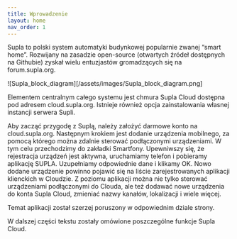 ```yaml
---
title: Wprowadzenie
layout: home
nav_order: 1
---
```


Supla to polski system automatyki budynkowej popularnie zwanej “smart home”. Rozwijany na zasadzie open-source (otwartych źródeł dostępnych na Githubie) zyskał wielu entuzjastów gromadzących się na forum.supla.org.

![Supla_block_diagram][/assets/images/Supla_block_diagram.png]

Elementem centralnym całego systemu jest chmura Supla Cloud dostępna pod adresem cloud.supla.org. Istnieje również opcja zainstalowania własnej instancji serwera Supli.

Aby zacząć przygodę z Suplą, należy założyć darmowe konto na cloud.supla.org. Następnym krokiem jest dodanie urządzenia mobilnego, za pomocą którego można zdalnie sterować podłączonymi urządzeniami. W tym celu przechodzimy do zakładki Smartfony. Upewniwszy się, że rejestracja urządzeń jest aktywna, uruchamiamy telefon i pobieramy aplikację SUPLA. Uzupełniamy odpowiednie dane i klikamy OK. Nowo dodane urządzenie powinno pojawić się na liście zarejestrowanych aplikacji klienckich w Cloudzie. Z poziomu aplikacji można nie tylko sterować urządzeniami podłączonymi do Clouda, ale też dodawać nowe urządzenia do konta Supla Cloud, zmieniać nazwy kanałów, lokalizacji i wiele więcej. 

Temat aplikacji został szerzej poruszony w odpowiednim dziale strony.

W dalszej części tekstu zostały omówione poszczególne funkcje Supla Cloud.
